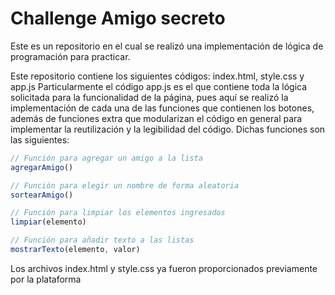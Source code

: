 # Challenge Amigo secreto
Este es un repositorio en el cual se realizó una implementación de lógica de programación para practicar. 

Este repositorio contiene los siguientes códigos: index.html, style.css y app.js 
Particularmente el código app.js es el que contiene toda la lógica solicitada para la funcionalidad de la página, 
pues aquí se realizó la implementación de cada una de las funciones que contienen los botones, además de funciones extra 
que modularizan el código en general para implementar la reutilización y la legibilidad del código. Dichas funciones son las siguientes:
``` js
// Función para agregar un amigo a la lista
agregarAmigo()

// Función para elegir un nombre de forma aleatoria
sortearAmigo()

// Función para limpiar los elementos ingresados
limpiar(elemento)

// Función para añadir texto a las listas
mostrarTexto(elemento, valor)
```
Los archivos index.html y style.css ya fueron proporcionados previamente por la plataforma
